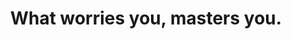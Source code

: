 ---
title: "What worries you, masters you."
attribution: "John Locke"
linked:
  - _wikipedia/John_Locke.md
  - _cues/you-are-not-your-thoughts.md
tags:
  - Finances
  - Quote
---